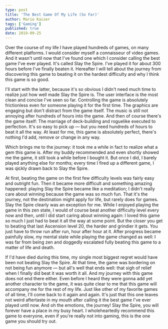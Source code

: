 ```yaml
---
type: post
title: 'The Best Game Of My Life (So Far)'
author: Mario Kaiser
tags: ['Gaming']
published: true
date: 2019-09-25
---
```


Over the course of my life I have played hundreds of games, on many different platforms. I would consider myself a connaisseur of video games. And it wasn't until now that I've found one which I consider calling the best game I've ever played. It's called Slay the Spire. I've played it for about 300 hours before I've finally beaten it. Hereafter I will tell about the journey from discovering this game to beating it on the hardest difficulty and why I think this game is so good.

I'll start with the latter, because it's so obvious I didn't need much time to realize just how well made Slay the Spire is. The user interface is the most clean and concise I've seen so far. Controlling the game is absolutely frictionless even for someone playing it for the first time. The graphics are engaging but don't distract from the game itself. The music is still not annoying after hundreds of hours into the game. And then of course there's the game itself: The marriage of deck-building and roguelike executed to perfection. It's so easy to pick up — but you need hundreds of hours to beat it all the way. At least for me, this game is absolutely perfect, there's nothing I'd add, remove or change in any way.

Which brings me to the journey: it took me a while in fact to realize what a gem this game is. After my buddy recommended and even shortly showed me the game, it still took a while before I bought it. But once I did, I barely played anything else for months; every time I fired up a different game, I was qickly drawn back to Slay the Spire.

At first, beating the game on the first few difficulty levels was fairly easy and outright fun. Then it became more difficult and something amazing happened: playing Slay the Spire became like a meditation; I didn't really care about winning because the game was so much fun. That it's the journey, not the destination might apply for life, but rarely does for games. Slay the Spire clearly was an exception for me. While I enjoyed playing the game in this zen state, I would of course beat another difficulty level every now and then, until I did start caring about winning again: I loved this game so much I just had to beat it all the way at some point. But the closer you get to beating that last Ascension level 20, the harder and grindier it gets. You just have to throw run after run, hour after hour at it. After progress became painfully slow, my mental state while playing the game changed as well: I was far from being zen and doggedly escalated fully beating this game to a matter of life and death.

If I'd have died during this time, my single most biggest regret would have been not beating Slay the Spire. At that time, the game was bordering on not being fun anymore — but all's well that ends well: that sigh of relief when I finally did beat it was worth it all. And my journey with this game does not end there either. Even before I heard they were gonna add yet another character to the game, it was quite clear to me that this game will accompany me for the rest of my life. Just like other of my favorite games of all time, I'll come back to it again and again. It's just that this one leaves not weird aftertaste in my mouth after calling it the best game I've ever played until now. And oh the emotions, the journey! Slay the Spire, you will forever have a place in my busy heart. I wholeheartedly recommend this game to everyone, even if you're really not into gaming, this is the one game you should try out.
